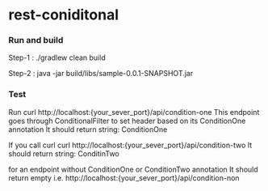 # rest-coniditonal

### Run and build
Step-1 : 
./gradlew clean build

Step-2 :
java -jar build/libs/sample-0.0.1-SNAPSHOT.jar

### Test
Run curl http://localhost:{your_sever_port}/api/condition-one
This endpoint goes through ConditionalFilter to set header based on its ConditionOne annotation
It should return string: ConditionOne

If you call curl curl http://localhost:{your_sever_port}/api/condition-two
It should return string: ConditinTwo

for an endpoint without ConditionOne or ConditionTwo annotation
It should return empty i.e. http://localhost:{your_sever_port}/api/condition-non